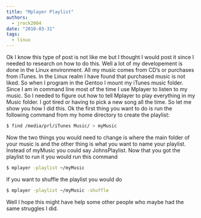 ```yaml
---
title: "Mplayer Playlist"
authors:
  - jrock2004
date: "2010-03-31"
tags:
  - linux
---
```


Ok I know this type of post is not like me but I thought I would post it since I needed to research on how to do this. Well a lot of my developement is done in the Linux environment. All my music comes from CD’s or purchases from iTunes. In the Linux realm I have found that purchased music is not liked. So when I program in the Gentoo I mount my iTunes music folder. Since I am in command line most of the time I use Mplayer to listen to my music. So I needed to figure out how to tell Mplayer to play everything in my Music folder. I got tired or having to pick a new song all the time. So let me show you how I did this. Ok the first thing you want to do is run the following command from my home directory to create the playlist:

```bash
$ find /media/prl/iTunes Music/ > myMusic
```

Now the two things you would need to change is where the main folder of your music is and the other thing is what you want to name your playlist. Instead of myMusic you could say JohnsPlaylist. Now that you got the playlist to run it you would run this command

```bash
$ mplayer -playlist ~/myMusic
```

If you want to shuffle the playlist you would do

```bash
$ mplayer -playlist ~/myMusic -shuffle
```

Well I hope this might have help some other people who maybe had the same struggles I did.
